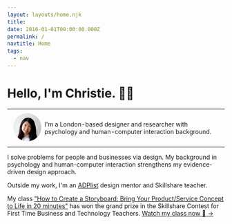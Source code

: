 ```yaml
---
layout: layouts/home.njk
title: 
date: 2016-01-01T00:00:00.000Z
permalink: /
navtitle: Home
tags:
  - nav
---
```


# Hello, I'm Christie. <span>&#x1F481;&#x200D;&#x2640;&#xFE0F;</span>

<table>
<tbody>
<tr>
<td><img src="/static/img/christie-lau-ux-profile-pic.png" width="100px" style="border-radius: 100%; padding: 0.5em;" alt="Christie Lau Profile Picture"> </td>
<td>I'm a London-based designer and researcher with psychology and human-computer interaction background.</td>
</tr>
</tbody>
</table>

I solve problems for people and businesses via design. My background in psychology and human-computer interaction strengthens my evidence-driven design approach. 

Outside my work, I'm an <a href="https://adplist.org/mentors/christie-lau" target="_blank">ADPlist</a> design mentor and Skillshare teacher. 

My class  <a href="https://skl.sh/2TOE5Qc" target="_blank">"How to Create a Storyboard: Bring Your Product/Service Concept to Life in 20 minutes"</a> has won the grand prize in the Skillshare Contest for First Time Business and Technology Teachers. 
<a href="https://skl.sh/2TOE5Qc" target="_blank">Watch my class now <span>&#x1F440;</span> →</a>
